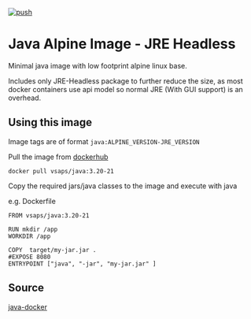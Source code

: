 [![push](https://github.com/sapvs/java-docker/actions/workflows/docker-publish.yml/badge.svg)](https://github.com/sapvs/java-docker/actions/workflows/docker-publish.yml)

# Java Alpine Image - JRE Headless

Minimal java image with low footprint alpine linux base. 

Includes only JRE-Headless package to further reduce the size, as most docker containers use api model so normal JRE (With GUI support) is an overhead.


## Using this image

Image tags are of format `java:ALPINE_VERSION-JRE_VERSION`

Pull the image from [dockerhub](https://hub.docker.com/r/vsaps/java/)

```
docker pull vsaps/java:3.20-21
```

Copy the required jars/java classes to the image and execute with java

e.g. Dockerfile

```
FROM vsaps/java:3.20-21

RUN mkdir /app
WORKDIR /app

COPY  target/my-jar.jar .
#EXPOSE 8080
ENTRYPOINT ["java", "-jar", "my-jar.jar" ]
```

## Source
[java-docker](https://github.com/sapvs/java-docker)
